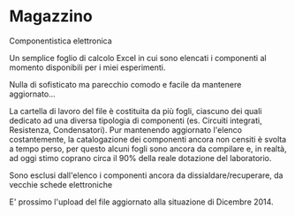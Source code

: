Magazzino
=========

Componentistica elettronica

Un semplice foglio di calcolo Excel in cui sono elencati i componenti al momento disponibili per i miei esperimenti.

Nulla di sofisticato ma parecchio comodo e facile da mantenere aggiornato...

La cartella di lavoro del file è costituita da più fogli, ciascuno dei quali dedicato ad una diversa tipologia di componenti
(es. Circuiti integrati, Resistenza, Condensatori). Pur mantenendo aggiornato l'elenco costantemente, la catalogazione
dei componenti ancora non censiti è svolta a tempo perso, per questo alcuni fogli sono ancora da compilare e, in realtà, ad oggi
stimo coprano circa il 90% della reale dotazione del laboratorio.

Sono esclusi dall'elenco i componenti ancora da dissialdare/recuperare, da vecchie schede elettroniche

E' prossimo l'upload del file aggiornato alla situazione di Dicembre 2014.
